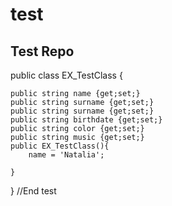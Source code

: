 # test
Test Repo
--------------------------
public class EX_TestClass {

    public string name {get;set;}
   	public string surname {get;set;}
    public string surname {get;set;}
    public string birthdate {get;set;}
    public string color {get;set;}
    public string music {get;set;}
    public EX_TestClass(){
        name = 'Natalia';
        
    }
    
}
//End test
